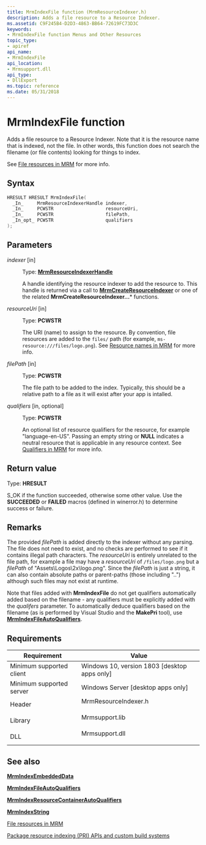 ```yaml
---
title: MrmIndexFile function (MrmResourceIndexer.h)
description: Adds a file resource to a Resource Indexer.
ms.assetid: C9F245B4-D2D3-4863-BB64-72619FC73D3C
keywords:
- MrmIndexFile function Menus and Other Resources
topic_type:
- apiref
api_name:
- MrmIndexFile
api_location:
- Mrmsupport.dll
api_type:
- DllExport
ms.topic: reference
ms.date: 05/31/2018
---
```


# MrmIndexFile function

Adds a file resource to a Resource Indexer. Note that it is the resource name that is indexed, not the file.
In other words, this function does not search the filename (or file contents) looking for things to index.

See [File resources in MRM](mrmfiles.md) for more info. 

## Syntax


```C++
HRESULT HRESULT MrmIndexFile(
  _In_     MrmResourceIndexerHandle indexer,
  _In_     PCWSTR                   resourceUri,
  _In_     PCWSTR                   filePath,
  _In_opt_ PCWSTR                   qualifiers
);
```



## Parameters

<dl> <dt>

*indexer* \[in\]
</dt> <dd>

Type: **[**MrmResourceIndexerHandle**](mrmresourceindexerhandle.md)**

A handle identifying the resource indexer to add the resource to. This handle is returned via a call to 
[**MrmCreateResourceIndexer**](mrmcreateresourceindexer.md) or one of the related **MrmCreateResourceIndexer...*** functions.


</dd> <dt>

*resourceUri* \[in\]
</dt> <dd>

Type: **PCWSTR**

The URI (name) to assign to the resource. By convention, file resources are added to the `files/` path (for example, 
`ms-resource:///files/logo.png`). See [Resource names in MRM](mrmresourcenames.md) for more info.

</dd> <dt>

*filePath* \[in\]
</dt> <dd>

Type: **PCWSTR**

The file path to be added to the index. Typically, this should be a relative path to a file as it will exist
after your app is intalled.

</dd> <dt>

*qualifiers* \[in, optional\]
</dt> <dd>

Type: **PCWSTR**

An optional list of resource qualifiers for the resource, for example "language-en-US". Passing an empty 
string or **NULL** indicates a neutral resource that is applicable in any resource context. See 
[Qualifiers in MRM](mrmqualifiers.md) for more info.

</dd> </dl>

## Return value

Type: **HRESULT**

S\_OK if the function succeeded, otherwise some other value. Use the **SUCCEEDED** or **FAILED** macros 
(defined in winerror.h) to determine success or failure.

## Remarks

The provided *filePath* is added directly to the indexer without any parsing. The file does not need to exist, 
and no checks are performed to see if it contains illegal path characters. The *resourceUri* is entirely unrelated
to the file path, for example a file may have a *resourceUri* of `/files/logo.png` but a *filePath* of 
"Assets\\Logos\\2x\\logo.png". Since the *filePath* is just a string, it can also contain absolute paths or 
parent-paths (those including "..\") although such files may not exist at runtime.

Note that files added with **MrmIndexFile** do not get qualifiers automatically added based on the filename - any
qualifiers must be explicitly added with the *qualifers* parameter. To automatically deduce qualifiers based 
on the filename (as is performed by Visual Studio and the **MakePri** tool), use 
[**MrmIndexFileAutoQualifiers**](mrmindexfileautoqualifiers.md).

## Requirements



| Requirement | Value |
|-------------------------------------|-------------------------------------------------------------------------------------------------|
| Minimum supported client<br/> | Windows 10, version 1803 \[desktop apps only\]<br/>                                       |
| Minimum supported server<br/> | Windows Server \[desktop apps only\]<br/>                                                 |
| Header<br/>                   | <dl> <dt>MrmResourceIndexer.h</dt> </dl> |
| Library<br/>                  | <dl> <dt>Mrmsupport.lib</dt> </dl>       |
| DLL<br/>                      | <dl> <dt>Mrmsupport.dll</dt> </dl>       |



## See also
<dt><dt>

[**MrmIndexEmbeddedData**](mrmindexembeddeddata.md)
</dt></dl>

<dt><dt>

[**MrmIndexFileAutoQualifiers**](mrmindexfileautoqualifiers.md)
</dt></dl>

<dt><dt>

[**MrmIndexResourceContainerAutoQualifiers**](mrmindexresourcecontainerautoqualifiers.md)
</dt></dl>

<dt><dt>

[**MrmIndexString**](mrmindexstring.md)
</dt></dl>

<dt><dt>

[File resources in MRM](mrmfiles.md)
</dt></dl>

<dt><dt>

[Package resource indexing (PRI) APIs and custom build systems](/windows/uwp/app-resources/pri-apis-custom-build-systems)
</dt></dl>
